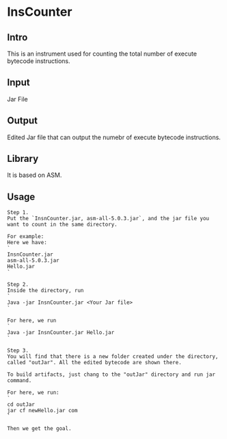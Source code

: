 # InsCounter

## Intro
This is an instrument used for counting the total number of execute bytecode instructions.

## Input
Jar File

## Output
Edited Jar file that can output the numebr of execute bytecode instructions.

## Library
It is based on ASM. 

## Usage
	Step 1. 
	Put the `InsnCounter.jar, asm-all-5.0.3.jar`, and the jar file you want to count in the same directory.

	For example: 
	Here we have: 
	`
	InsnCounter.jar
	asm-all-5.0.3.jar
	Hello.jar
	`

	Step 2.
	Inside the directory, run 
	`
	Java -jar InsnCounter.jar <Your Jar file>
	`

	For here, we run
	`
	Java -jar InsnCounter.jar Hello.jar
	`

	Step 3.
	You will find that there is a new folder created under the directory, called "outJar". All the edited bytecode are shown there.

	To build artifacts, just chang to the "outJar" directory and run jar command.

	For here, we run:
	`
	cd outJar 
	jar cf newHello.jar com 
	`

	Then we get the goal.
	
